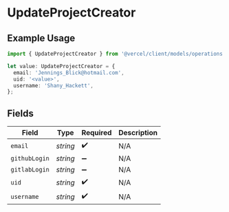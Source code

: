 # UpdateProjectCreator

## Example Usage

```typescript
import { UpdateProjectCreator } from '@vercel/client/models/operations';

let value: UpdateProjectCreator = {
  email: 'Jennings_Blick@hotmail.com',
  uid: '<value>',
  username: 'Shany_Hackett',
};
```

## Fields

| Field         | Type     | Required           | Description |
| ------------- | -------- | ------------------ | ----------- |
| `email`       | _string_ | :heavy_check_mark: | N/A         |
| `githubLogin` | _string_ | :heavy_minus_sign: | N/A         |
| `gitlabLogin` | _string_ | :heavy_minus_sign: | N/A         |
| `uid`         | _string_ | :heavy_check_mark: | N/A         |
| `username`    | _string_ | :heavy_check_mark: | N/A         |
